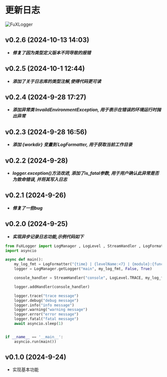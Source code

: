 
# 更新日志

![FuXLogger](https://media.tenor.com/A11YI0qGHRoAAAAi/fu-xuan-honkai-star-rail.gif)

## v0.2.6 (2024-10-13 14:03)

- ***修复了因为类型定义版本不同导致的报错***

## v0.2.5 (2024-10-1 12:44)

- ***添加了关于日志库的类型注解,使得代码更可读***

## v0.2.4 (2024-9-28 17:27)

- ***添加异常类 InvaildEnvironmentException, 用于表示在错误的环境运行时抛出异常***

## v0.2.3 (2024-9-28 16:56)

- ***添加 {workdir} 变量到 LogFormatter, 用于获取当前工作目录***

## v0.2.2 (2024-9-28)

- ***logger.exception()方法改进, 添加了is_fatal参数, 用于用户确认此异常是否为致命错误, 并将其写入日志***

## v0.2.1 (2024-9-26)

- ***修复了一些bug***

## v0.2.0 (2024-9-25)

- ***实现异步记录日志功能,示例代码如下***

```python
from FuXLogger import LogManager , LogLevel , StreamHandler , LogFormatter
import asyncio

async def main():
    my_log_fmt = LogFormatter("{time} | {levelName:<7} | {module}:{function} | {file}:{line:02} | {message}")
    logger = LogManager.getLogger("main", my_log_fmt, False, True)

    console_handler = StreamHandler("console", LogLevel.TRACE, my_log_fmt,colorize=True, enableXMLRender=True)

    logger.addHandler(console_handler)

    logger.trace("trace message")
    logger.debug("debug message")
    logger.info("info message")
    logger.warning("warning message")
    logger.error("error message")
    logger.fatal("fatal message")
    await asyncio.sleep(1)


if __name__ == '__main__':
    asyncio.run(main())
```

## v0.1.0 (2024-9-24)

- 实现基本功能
